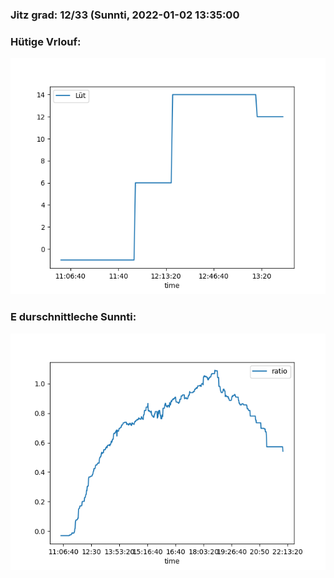 ### Jitz grad: 12/33 (Sunnti, 2022-01-02 13:35:00

### Hütige Vrlouf:
![Graph](Today.png)

### E durschnittleche Sunnti:
![Graph](Sunnti.png)